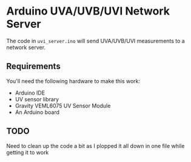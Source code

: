 # Arduino UVA/UVB/UVI Network Server

The code in `uvi_server.ino` will send UVA/UVB/UVI measurements to a network server.

## Requirements

You'll need the following hardware to make this work:

* Arduino IDE
* UV sensor library
* Gravity VEML6075 UV Sensor Module
* An Arduino board

## TODO

Need to clean up the code a bit as I plopped it all down in one file while getting it to work
